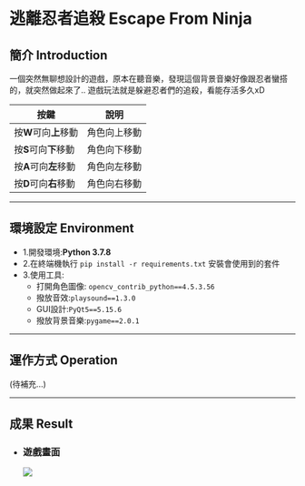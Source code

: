 # 逃離忍者追殺 Escape From Ninja

## 簡介 Introduction
一個突然無聊想設計的遊戲，原本在聽音樂，發現這個背景音樂好像跟忍者蠻搭的，就突然做起來了..
遊戲玩法就是躲避忍者們的追殺，看能存活多久xD

| 按鍵 | 說明| 
| -------- | -------- |
| 按**W**可向**上**移動   | 角色向上移動    |
| 按**S**可向**下**移動   | 角色向下移動 |
| 按**A**可向**左**移動   | 角色向左移動     |
| 按**D**可向**右**移動   | 角色向右移動     |

----------------------------------------
## 環境設定 Environment
- 1.開發環境:**Python 3.7.8**
- 2.在終端機執行 ```pip install -r requirements.txt``` 安裝會使用到的套件
- 3.使用工具:
    - 打開角色圖像: ```opencv_contrib_python==4.5.3.56```
    - 撥放音效:```playsound==1.3.0```
    - GUI設計:```PyQt5==5.15.6```
    - 撥放背景音樂:```pygame==2.0.1```


----------------------------------------
## 運作方式 Operation

(待補充...)

----------------------------------------
## 成果 Result

- ### 遊戲畫面
    ![](https://i.imgur.com/GdgiVc8.png)
    